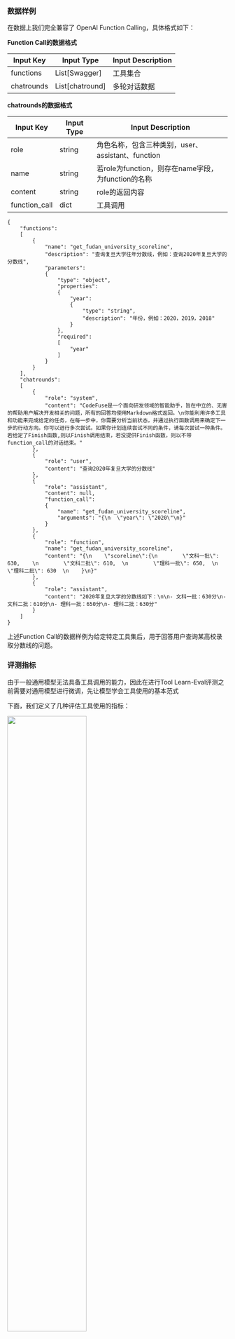 ### 数据样例
在数据上我们完全兼容了 OpenAI Function Calling，具体格式如下：

**Function Call的数据格式**

| Input Key | Input Type | Input Description |
| --- | --- | --- |
| functions | List[Swagger] | 工具集合 |
| chatrounds | List[chatround] | 多轮对话数据 |

**chatrounds的数据格式**

| Input Key | Input Type | Input Description |
| --- | --- | --- |
| role | string | 角色名称，包含三种类别，user、assistant、function |
| name | string | 若role为function，则存在name字段，为function的名称 |
| content | string | role的返回内容 |
| function_call | dict | 工具调用 |

```
{
    "functions":
    [
        {
            "name": "get_fudan_university_scoreline",
            "description": "查询复旦大学往年分数线，例如：查询2020年复旦大学的分数线",
            "parameters":
            {
                "type": "object",
                "properties":
                {
                    "year":
                    {
                        "type": "string",
                        "description": "年份，例如：2020，2019，2018"
                    }
                },
                "required":
                [
                    "year"
                ]
            }
        }
    ],
    "chatrounds":
    [
        {
            "role": "system",
            "content": "CodeFuse是一个面向研发领域的智能助手，旨在中立的、无害的帮助用户解决开发相关的问题，所有的回答均使用Markdown格式返回。\n你能利用许多工具和功能来完成给定的任务，在每一步中，你需要分析当前状态，并通过执行函数调用来确定下一步的行动方向。你可以进行多次尝试。如果你计划连续尝试不同的条件，请每次尝试一种条件。若给定了Finish函数,则以Finish调用结束，若没提供Finish函数，则以不带function_call的对话结束。"
        },
        {
            "role": "user",
            "content": "查询2020年复旦大学的分数线"
        },
        {
            "role": "assistant",
            "content": null,
            "function_call":
            {
                "name": "get_fudan_university_scoreline",
                "arguments": "{\n  \"year\": \"2020\"\n}"
            }
        },
        {
            "role": "function",
            "name": "get_fudan_university_scoreline",
            "content": "{\n    \"scoreline\":{\n        \"文科一批\": 630,    \n        \"文科二批\": 610,  \n        \"理科一批\": 650,  \n        \"理科二批\": 630  \n    }\n}"
        },
        {
            "role": "assistant",
            "content": "2020年复旦大学的分数线如下：\n\n- 文科一批：630分\n- 文科二批：610分\n- 理科一批：650分\n- 理科二批：630分"
        }
    ]
}
```

上述Function Call的数据样例为给定特定工具集后，用于回答用户查询某高校录取分数线的问题。


### 评测指标
由于一般通用模型无法具备工具调用的能力，因此在进行Tool Learn-Eval评测之前需要对通用模型进行微调，先让模型学会工具使用的基本范式

下面，我们定义了几种评估工具使用的指标：

<img src="/Users/xujian/PycharmProjects/codefuse/codefuse-devops-eval-github/images/toolLearning_performance_metrics.png" style="width: 60%;" id="title-icon">

②③④⑤的和为1，代表工具调用失败的总数，⑤工具幻觉是工具名识别失败的一种特殊情况
